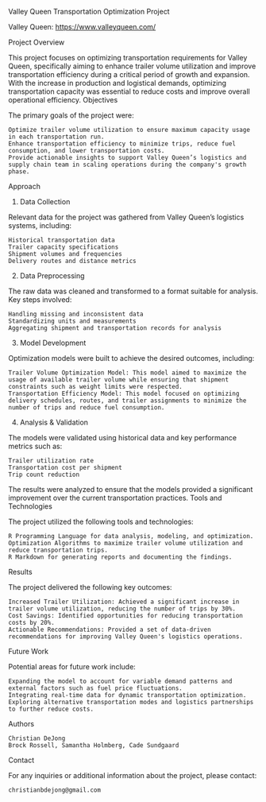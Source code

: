 Valley Queen Transportation Optimization Project

Valley Queen: https://www.valleyqueen.com/

Project Overview

This project focuses on optimizing transportation requirements for Valley Queen, specifically aiming to enhance trailer volume utilization and improve transportation efficiency during a critical period of growth and expansion. With the increase in production and logistical demands, optimizing transportation capacity was essential to reduce costs and improve overall operational efficiency.
Objectives

The primary goals of the project were:

    Optimize trailer volume utilization to ensure maximum capacity usage in each transportation run.
    Enhance transportation efficiency to minimize trips, reduce fuel consumption, and lower transportation costs.
    Provide actionable insights to support Valley Queen’s logistics and supply chain team in scaling operations during the company's growth phase.

Approach
1. Data Collection

Relevant data for the project was gathered from Valley Queen’s logistics systems, including:

    Historical transportation data
    Trailer capacity specifications
    Shipment volumes and frequencies
    Delivery routes and distance metrics

2. Data Preprocessing

The raw data was cleaned and transformed to a format suitable for analysis. Key steps involved:

    Handling missing and inconsistent data
    Standardizing units and measurements
    Aggregating shipment and transportation records for analysis

3. Model Development

Optimization models were built to achieve the desired outcomes, including:

    Trailer Volume Optimization Model: This model aimed to maximize the usage of available trailer volume while ensuring that shipment constraints such as weight limits were respected.
    Transportation Efficiency Model: This model focused on optimizing delivery schedules, routes, and trailer assignments to minimize the number of trips and reduce fuel consumption.

4. Analysis & Validation

The models were validated using historical data and key performance metrics such as:

    Trailer utilization rate
    Transportation cost per shipment
    Trip count reduction

The results were analyzed to ensure that the models provided a significant improvement over the current transportation practices.
Tools and Technologies

The project utilized the following tools and technologies:

    R Programming Language for data analysis, modeling, and optimization.
    Optimization Algorithms to maximize trailer volume utilization and reduce transportation trips.
    R Markdown for generating reports and documenting the findings.

Results

The project delivered the following key outcomes:

    Increased Trailer Utilization: Achieved a significant increase in trailer volume utilization, reducing the number of trips by 30%.
    Cost Savings: Identified opportunities for reducing transportation costs by 20%.
    Actionable Recommendations: Provided a set of data-driven recommendations for improving Valley Queen's logistics operations.

Future Work

Potential areas for future work include:

    Expanding the model to account for variable demand patterns and external factors such as fuel price fluctuations.
    Integrating real-time data for dynamic transportation optimization.
    Exploring alternative transportation modes and logistics partnerships to further reduce costs.

Authors

    Christian DeJong
    Brock Rossell, Samantha Holmberg, Cade Sundgaard

Contact

For any inquiries or additional information about the project, please contact:

    christianbdejong@gmail.com
